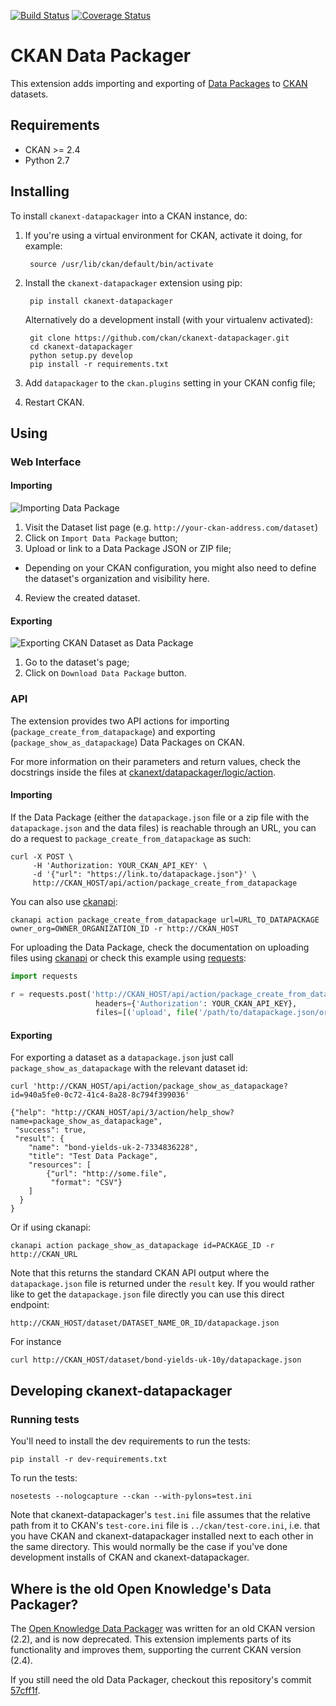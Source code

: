 [![Build Status](https://travis-ci.org/ckan/ckanext-datapackager.png)](https://travis-ci.org/ckan/ckanext-datapackager) [![Coverage Status](https://coveralls.io/repos/ckan/ckanext-datapackager/badge.png?branch=master)](https://coveralls.io/r/ckan/ckanext-datapackager?branch=master)

# CKAN Data Packager

This extension adds importing and exporting of [Data Packages][data-packages] to [CKAN][ckan] datasets.

## Requirements

* CKAN >= 2.4
* Python 2.7

## Installing

To install `ckanext-datapackager` into a CKAN instance, do:

1. If you're using a virtual environment for CKAN, activate it doing, for example:

        source /usr/lib/ckan/default/bin/activate

2. Install the `ckanext-datapackager` extension using pip:

        pip install ckanext-datapackager

   Alternatively do a development install (with your virtualenv activated):

        git clone https://github.com/ckan/ckanext-datapackager.git
        cd ckanext-datapackager
        python setup.py develop
        pip install -r requirements.txt


3. Add `datapackager` to the `ckan.plugins` setting in your CKAN config file;
4. Restart CKAN.

## Using

### Web Interface

#### Importing

![Importing Data Package](doc/images/ckanext-datapackager-import-demo.gif)

1. Visit the Dataset list page (e.g. `http://your-ckan-address.com/dataset`)
2. Click on `Import Data Package` button;
3. Upload or link to a Data Package JSON or ZIP file;
  * Depending on your CKAN configuration, you might also need to define
    the dataset's organization and visibility here.
4. Review the created dataset.

#### Exporting

![Exporting CKAN Dataset as Data Package](doc/images/ckanext-datapackager-export-link.png)

1. Go to the dataset's page;
2. Click on `Download Data Package` button.

### API


The extension provides two API actions for importing (`package_create_from_datapackage`) and exporting (`package_show_as_datapackage`) Data Packages on CKAN.

For more information on their parameters and return values, check the
docstrings inside the files at
[ckanext/datapackager/logic/action](ckanext/datapackager/logic/action).





#### Importing

If the Data Package (either the `datapackage.json` file or a zip file with the `datapackage.json` and the data files) is reachable through an URL, you can do a request to `package_create_from_datapackage` as such:

```
curl -X POST \
     -H 'Authorization: YOUR_CKAN_API_KEY' \
     -d '{"url": "https://link.to/datapackage.json"}' \
     http://CKAN_HOST/api/action/package_create_from_datapackage
```

You can also use [ckanapi][ckanapi]:

    ckanapi action package_create_from_datapackage url=URL_TO_DATAPACKAGE owner_org=OWNER_ORGANIZATION_ID -r http://CKAN_HOST

For uploading the Data Package, check the documentation on uploading files using [ckanapi](https://github.com/ckan/ckanapi#file-uploads) or check this example using [requests](http://docs.python-requests.org/en/latest/):

```python
import requests

r = requests.post('http://CKAN_HOST/api/action/package_create_from_datapackage',
                   headers={'Authorization': YOUR_CKAN_API_KEY},
                   files=[('upload', file('/path/to/datapackage.json/or/file.zip'))])


```

#### Exporting

For exporting a dataset as a `datapackage.json` just call `package_show_as_datapackage` with the relevant dataset id:

    curl 'http://CKAN_HOST/api/action/package_show_as_datapackage?id=940a5fe0-0c72-41c4-8a28-8c794f399036'

    {"help": "http://CKAN_HOST/api/3/action/help_show?name=package_show_as_datapackage",
     "success": true,
     "result": {
        "name": "bond-yields-uk-2-7334836228",
        "title": "Test Data Package",
        "resources": [
            {"url": "http://some.file",
             "format": "CSV"}
        ]
      }
    }

Or if using ckanapi:

    ckanapi action package_show_as_datapackage id=PACKAGE_ID -r http://CKAN_URL

Note that this returns the standard CKAN API output where the `datapackage.json` file is returned under the `result` key.
If you would rather like to get the `datapackage.json` file directly you can use this direct endpoint:

    http://CKAN_HOST/dataset/DATASET_NAME_OR_ID/datapackage.json

For instance

    curl http://CKAN_HOST/dataset/bond-yields-uk-10y/datapackage.json


## Developing ckanext-datapackager

### Running tests

You'll need to install the dev requirements to run the tests:

    pip install -r dev-requirements.txt

To run the tests:

    nosetests --nologcapture --ckan --with-pylons=test.ini

Note that ckanext-datapackager's `test.ini` file assumes that the relative path from it
to CKAN's `test-core.ini` file is `../ckan/test-core.ini`, i.e. that you have
CKAN and ckanext-datapackager installed next to each other in the same directory. This
would normally be the case if you've done development installs of CKAN and
ckanext-datapackager.

## Where is the old Open Knowledge's Data Packager?

The [Open Knowledge Data Packager](http://datapackager.okfn.org) was written for
an old CKAN version (2.2), and is now deprecated. This extension implements
parts of its functionality and improves them, supporting the current CKAN
version (2.4).

If you still need the old Data Packager, checkout this repository's commit
[57cff1f](https://github.com/ckan/ckanext-datapackager/commit/57cff1f5112504091891195a097433579275f968).

[ckan]: http://ckan.org
[data-packages]: http://dataprotocols.org/data-packages/
[ckanapi]: https://github.com/ckan/ckanapi
